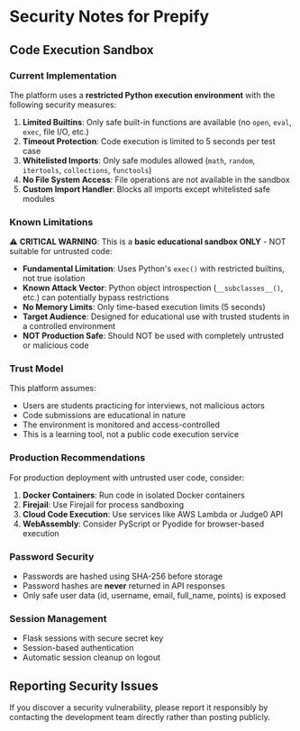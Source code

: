 # Security Notes for Prepify

## Code Execution Sandbox

### Current Implementation
The platform uses a **restricted Python execution environment** with the following security measures:

1. **Limited Builtins**: Only safe built-in functions are available (no `open`, `eval`, `exec`, file I/O, etc.)
2. **Timeout Protection**: Code execution is limited to 5 seconds per test case
3. **Whitelisted Imports**: Only safe modules allowed (`math`, `random`, `itertools`, `collections`, `functools`)
4. **No File System Access**: File operations are not available in the sandbox
5. **Custom Import Handler**: Blocks all imports except whitelisted safe modules

### Known Limitations

⚠️ **CRITICAL WARNING**: This is a **basic educational sandbox ONLY** - NOT suitable for untrusted code:

- **Fundamental Limitation**: Uses Python's `exec()` with restricted builtins, not true isolation
- **Known Attack Vector**: Python object introspection (`__subclasses__()`, etc.) can potentially bypass restrictions
- **No Memory Limits**: Only time-based execution limits (5 seconds)
- **Target Audience**: Designed for educational use with trusted students in a controlled environment
- **NOT Production Safe**: Should NOT be used with completely untrusted or malicious code

### Trust Model
This platform assumes:
- Users are students practicing for interviews, not malicious actors
- Code submissions are educational in nature
- The environment is monitored and access-controlled
- This is a learning tool, not a public code execution service

### Production Recommendations
For production deployment with untrusted user code, consider:

1. **Docker Containers**: Run code in isolated Docker containers
2. **Firejail**: Use Firejail for process sandboxing
3. **Cloud Code Execution**: Use services like AWS Lambda or Judge0 API
4. **WebAssembly**: Consider PyScript or Pyodide for browser-based execution

### Password Security
- Passwords are hashed using SHA-256 before storage
- Password hashes are **never** returned in API responses
- Only safe user data (id, username, email, full_name, points) is exposed

### Session Management
- Flask sessions with secure secret key
- Session-based authentication
- Automatic session cleanup on logout

## Reporting Security Issues
If you discover a security vulnerability, please report it responsibly by contacting the development team directly rather than posting publicly.
